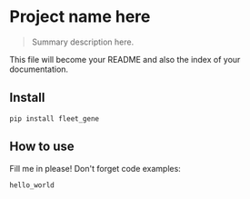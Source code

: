 
# Project name here
> Summary description here.


This file will become your README and also the index of your documentation.

## Install

`pip install fleet_gene`

## How to use

Fill me in please! Don't forget code examples:

`hello_world`
